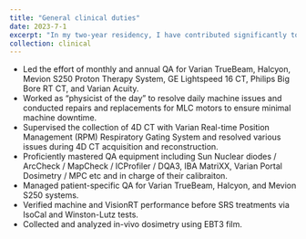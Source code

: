```yaml
---
title: "General clinical duties"
date: 2023-7-1
excerpt: "In my two-year residency, I have contributed significantly to the clinic. As a resident, I shoulder a wide range of responsibilities. Please click the title for a comprehensive introduction of my clinical duties."
collection: clinical
---
```


- Led the effort of monthly and annual QA for Varian TrueBeam, Halcyon, Mevion S250 Proton Therapy System, GE Lightspeed 16 CT, Philips Big Bore RT CT, and Varian Acuity.
- Worked as “physicist of the day” to resolve daily machine issues and conducted repairs and replacements for MLC motors to ensure minimal machine downtime.
- Supervised the collection of 4D CT with Varian Real-time Position Management (RPM) Respiratory Gating System and resolved various issues during 4D CT acquisition and reconstruction.
- Proficiently mastered QA equipment including Sun Nuclear diodes / ArcCheck / MapCheck / ICProfiler / DQA3, IBA MatriXX, Varian Portal Dosimetry / MPC etc and in charge of their calibraiton.
- Managed patient-specific QA for Varian TrueBeam, Halcyon, and Mevion S250 systems.
- Verified machine and VisionRT performance before SRS treatments via IsoCal and Winston-Lutz tests.
- Collected and analyzed in-vivo dosimetry using EBT3 film.
